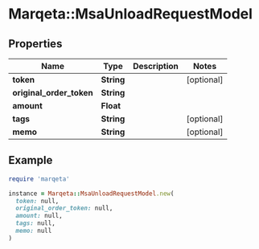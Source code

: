 # Marqeta::MsaUnloadRequestModel

## Properties

| Name | Type | Description | Notes |
| ---- | ---- | ----------- | ----- |
| **token** | **String** |  | [optional] |
| **original_order_token** | **String** |  |  |
| **amount** | **Float** |  |  |
| **tags** | **String** |  | [optional] |
| **memo** | **String** |  | [optional] |

## Example

```ruby
require 'marqeta'

instance = Marqeta::MsaUnloadRequestModel.new(
  token: null,
  original_order_token: null,
  amount: null,
  tags: null,
  memo: null
)
```

